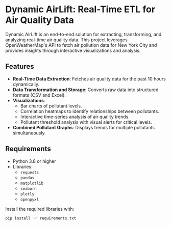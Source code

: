 # Dynamic AirLift: Real-Time ETL for Air Quality Data

Dynamic AirLift is an end-to-end solution for extracting, transforming, and analyzing real-time air quality data. This project leverages OpenWeatherMap's API to fetch air pollution data for New York City and provides insights through interactive visualizations and analysis.

## Features

- **Real-Time Data Extraction**: Fetches air quality data for the past 10 hours dynamically.
- **Data Transformation and Storage**: Converts raw data into structured formats (CSV and Excel).
- **Visualizations**:
  - Bar charts of pollutant levels.
  - Correlation heatmaps to identify relationships between pollutants.
  - Interactive time-series analysis of air quality trends.
  - Pollutant threshold analysis with visual alerts for critical levels.
- **Combined Pollutant Graphs**: Displays trends for multiple pollutants simultaneously.

## Requirements

- Python 3.8 or higher
- Libraries:
  - `requests`
  - `pandas`
  - `matplotlib`
  - `seaborn`
  - `plotly`
  - `openpyxl`

Install the required libraries with:
```bash
pip install -r requirements.txt
